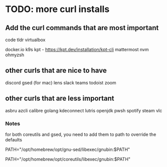 # TODO: more curl installs

## Add the curl commands that are most important

code
tldr
virtualbox

docker.io
k9s
kpt - https://kpt.dev/installation/kpt-cli
mattermost
nvm
ohmyzsh

## other curls that are nice to have

discord
gsed (for mac)
lens
slack
teams
todoist
zoom

## other curls that are less important

asbru
azcli
calibre
golang
kdeconnect
lutris
openjdk
pwsh
spotify
steam
vlc

### Notes

for both coreutils and gsed, you need to add them to path to override the defaults

PATH="/opt/homebrew/opt/gnu-sed/libexec/gnubin:$PATH"

PATH="/opt/homebrew/opt/coreutils/libexec/gnubin:$PATH"
